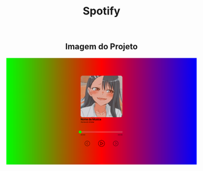 <h1 style="text-align: center;">Spotify</h1><br>
 
<h2 style="text-align: center;">Imagem do Projeto</h2>

<img src="img/fotodopj.png">